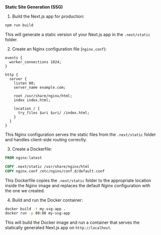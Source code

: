 **Static Site Generation (SSG)**

1. Build the Next.js app for production:

```bash
npm run build
```

This will generate a static version of your Next.js app in the `.next/static` folder.

2. Create an Nginx configuration file (`nginx.conf`):

```nginx
events {
  worker_connections 1024;
}

http {
  server {
    listen 80;
    server_name example.com;

    root /usr/share/nginx/html;
    index index.html;

    location / {
      try_files $uri $uri/ /index.html;
    }
  }
}
```

This Nginx configuration serves the static files from the `.next/static` folder and handles client-side routing correctly.

3. Create a Dockerfile:

```dockerfile
FROM nginx:latest

COPY .next/static /usr/share/nginx/html
COPY nginx.conf /etc/nginx/conf.d/default.conf
```

This Dockerfile copies the `.next/static` folder to the appropriate location inside the Nginx image and replaces the default Nginx configuration with the one we created.

4. Build and run the Docker container:

```bash
docker build -t my-ssg-app .
docker run -p 80:80 my-ssg-app
```

This will build the Docker image and run a container that serves the statically generated Next.js app on `http://localhost`.